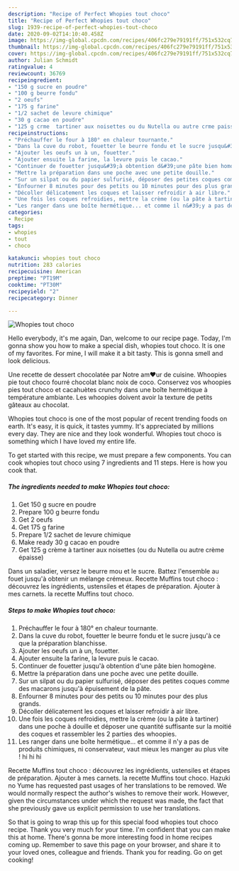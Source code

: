 ```yaml
---
description: "Recipe of Perfect Whopies tout choco"
title: "Recipe of Perfect Whopies tout choco"
slug: 1939-recipe-of-perfect-whopies-tout-choco
date: 2020-09-02T14:10:40.458Z
image: https://img-global.cpcdn.com/recipes/406fc279e79191ff/751x532cq70/whopies-tout-choco-photo-principale-de-la-recette.jpg
thumbnail: https://img-global.cpcdn.com/recipes/406fc279e79191ff/751x532cq70/whopies-tout-choco-photo-principale-de-la-recette.jpg
cover: https://img-global.cpcdn.com/recipes/406fc279e79191ff/751x532cq70/whopies-tout-choco-photo-principale-de-la-recette.jpg
author: Julian Schmidt
ratingvalue: 4
reviewcount: 36769
recipeingredient:
- "150 g sucre en poudre"
- "100 g beurre fondu"
- "2 oeufs"
- "175 g farine"
- "1/2 sachet de levure chimique"
- "30 g cacao en poudre"
- "125 g crme  tartiner aux noisettes ou du Nutella ou autre crme paisse"
recipeinstructions:
- "Préchauffer le four à 180° en chaleur tournante."
- "Dans la cuve du robot, fouetter le beurre fondu et le sucre jusqu&#39;à ce que la préparation blanchisse."
- "Ajouter les oeufs un à un, fouetter."
- "Ajouter ensuite la farine, la levure puis le cacao."
- "Continuer de fouetter jusqu&#39;à obtention d&#39;une pâte bien homogène."
- "Mettre la préparation dans une poche avec une petite douille."
- "Sur un silpat ou du papier sulfurisé, déposer des petites coques comme des macarons jusqu&#39;à épuisement de la pâte."
- "Enfourner 8 minutes pour des petits ou 10 minutes pour des plus grands."
- "Décoller délicatement les coques et laisser refroidir à air libre."
- "Une fois les coques refroidies, mettre la crème (ou la pâte à tartiner) dans une poche à douille et déposer une quantité suffisante sur la moitié des coques et rassembler les 2 parties des whoopies."
- "Les ranger dans une boîte hermétique... et comme il n&#39;y a pas de produits chimiques, ni conservateur, vaut mieux les manger au plus vite ! hi hi hi"
categories:
- Recipe
tags:
- whopies
- tout
- choco

katakunci: whopies tout choco 
nutrition: 283 calories
recipecuisine: American
preptime: "PT19M"
cooktime: "PT30M"
recipeyield: "2"
recipecategory: Dinner

---
```



![Whopies tout choco](https://img-global.cpcdn.com/recipes/406fc279e79191ff/751x532cq70/whopies-tout-choco-photo-principale-de-la-recette.jpg)

Hello everybody, it's me again, Dan, welcome to our recipe page. Today, I'm gonna show you how to make a special dish, whopies tout choco. It is one of my favorites. For mine, I will make it a bit tasty. This is gonna smell and look delicious.

Une recette de dessert chocolatée par Notre am❤ur de cuisine. Whoopies pie tout choco fourré chocolat blanc noix de coco. Conservez vos whoopies pies tout choco et cacahuètes crunchy dans une boîte hermétique à température ambiante. Les whoopies doivent avoir la texture de petits gâteaux au chocolat.

Whopies tout choco is one of the most popular of recent trending foods on earth. It's easy, it is quick, it tastes yummy. It's appreciated by millions every day. They are nice and they look wonderful. Whopies tout choco is something which I have loved my entire life.


To get started with this recipe, we must prepare a few components. You can cook whopies tout choco using 7 ingredients and 11 steps. Here is how you cook that.

<!--inarticleads1-->

##### The ingredients needed to make Whopies tout choco:

1. Get 150 g sucre en poudre
1. Prepare 100 g beurre fondu
1. Get 2 oeufs
1. Get 175 g farine
1. Prepare 1/2 sachet de levure chimique
1. Make ready 30 g cacao en poudre
1. Get 125 g crème à tartiner aux noisettes (ou du Nutella ou autre crème épaisse)


Dans un saladier, versez le beurre mou et le sucre. Battez l&#39;ensemble au fouet jusqu&#39;à obtenir un mélange crémeux. Recette Muffins tout choco : découvrez les ingrédients, ustensiles et étapes de préparation. Ajouter à mes carnets. la recette Muffins tout choco. 

<!--inarticleads2-->

##### Steps to make Whopies tout choco:

1. Préchauffer le four à 180° en chaleur tournante.
1. Dans la cuve du robot, fouetter le beurre fondu et le sucre jusqu&#39;à ce que la préparation blanchisse.
1. Ajouter les oeufs un à un, fouetter.
1. Ajouter ensuite la farine, la levure puis le cacao.
1. Continuer de fouetter jusqu&#39;à obtention d&#39;une pâte bien homogène.
1. Mettre la préparation dans une poche avec une petite douille.
1. Sur un silpat ou du papier sulfurisé, déposer des petites coques comme des macarons jusqu&#39;à épuisement de la pâte.
1. Enfourner 8 minutes pour des petits ou 10 minutes pour des plus grands.
1. Décoller délicatement les coques et laisser refroidir à air libre.
1. Une fois les coques refroidies, mettre la crème (ou la pâte à tartiner) dans une poche à douille et déposer une quantité suffisante sur la moitié des coques et rassembler les 2 parties des whoopies.
1. Les ranger dans une boîte hermétique... et comme il n&#39;y a pas de produits chimiques, ni conservateur, vaut mieux les manger au plus vite ! hi hi hi


Recette Muffins tout choco : découvrez les ingrédients, ustensiles et étapes de préparation. Ajouter à mes carnets. la recette Muffins tout choco. Hazuki no Yume has requested past usages of her translations to be removed. We would normally respect the author&#39;s wishes to remove their work. However, given the circumstances under which the request was made, the fact that she previously gave us explicit permission to use her translations. 

So that is going to wrap this up for this special food whopies tout choco recipe. Thank you very much for your time. I'm confident that you can make this at home. There's gonna be more interesting food in home recipes coming up. Remember to save this page on your browser, and share it to your loved ones, colleague and friends. Thank you for reading. Go on get cooking!
